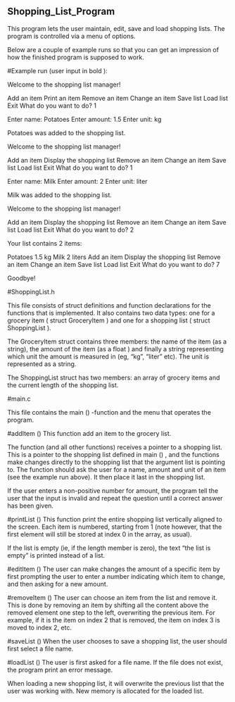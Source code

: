 ## Shopping_List_Program

This program lets the user maintain, edit, save and load shopping lists. The program is controlled via a menu of options.

Below are a couple of example runs so that you can get an impression of how the finished program is supposed to work.

#Example run (user input in bold ):

Welcome to the shopping list manager!

Add an item
Print an item
Remove an item
Change an item
Save list
Load list
Exit
What do you want to do? 1

Enter name: Potatoes
Enter amount: 1.5
Enter unit: kg

Potatoes was added to the shopping list.

Welcome to the shopping list manager!

Add an item
Display the shopping list
Remove an item
Change an item
Save list
Load list
Exit
What do you want to do? 1

Enter name: Milk
Enter amount: 2
Enter unit: liter

Milk was added to the shopping list.

Welcome to the shopping list manager!

Add an item
Display the shopping list
Remove an item
Change an item
Save list
Load list
Exit
What do you want to do? 2

Your list contains 2 items:

Potatoes 1.5 kg
Milk 2 liters
Add an item
Display the shopping list
Remove an item
Change an item
Save list
Load list
Exit
What do you want to do? 7

Goodbye!


#ShoppingList.h

This file consists of struct definitions and function declarations for the functions that is implemented. It also contains two data types: one for a grocery item ( struct GroceryItem ) and one for a shopping list ( struct ShoppingList ). 

The GroceryItem struct contains three members: the name of the item (as a string), the amount of the item (as a float ) and finally a string representing which unit the amount is measured in (eg, “kg”, “liter” etc). The unit is represented as a string.

The ShoppingList struct has two members: an array of grocery items and the current length of the shopping list.


#main.c

This file contains the main () -function and the menu that operates the program. 


#addItem ()
This function add an item to the grocery list. 

The function (and all other functions) receives a pointer to a shopping list. This is a pointer to the shopping list defined in main () , and the functions make changes directly to the shopping list that the argument list is pointing to.
The function should ask the user for a name, amount and unit of an item (see the example run above). It then place it last in the shopping list. 

If the user enters a non-positive number for amount, the program tell the user that the input is invalid and repeat the question until a correct answer has been given.



#printList ()
This function print the entire shopping list vertically aligned to the screen. Each item is numbered, starting from 1 (note however, that the first element will still be stored at index 0 in the array, as usual).


If the list is empty (ie, if the length member is zero), the text “the list is empty” is printed instead of a list.

#editItem ()
The user can make changes the amount of a specific item by first prompting the user to enter a number indicating which item to change, and then asking for a new amount.


#removeItem ()
The user can choose an item from the list and remove it. This is done by removing an item by shifting all the content above the removed element one step to the left, overwriting the previous item. For example, if it is the item on index 2 that is removed, the item on index 3 is moved to index 2, etc.

#saveList ()
When the user chooses to save a shopping list, the user should first select a file name. 

#loadList ()
The user is first asked for a file name. If the file does not exist, the program print an error message.

When loading a new shopping list, it will overwrite the previous list that the user was working with. New memory is allocated for the loaded list.

